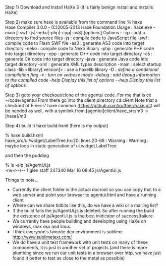 


Step 1) Download and install HaXe 3 (it is fairly benign install and installs HaXe)

Step 2) make sure haxe is available from the command line
 % haxe                                                                                                                               
Haxe Compiler 3.0.0 - (C)2005-2013 Haxe Foundation
 Usage : haxe.exe -main <class> [-swf|-js|-neko|-php|-cpp|-as3] <output> [options]
 Options :
  -cp <path> : add a directory to find source files
  -js <file> : compile code to JavaScript file
  -swf <file> : compile code to Flash SWF file
  -as3 <directory> : generate AS3 code into target directory
  -neko <file> : compile code to Neko Binary
  -php <directory> : generate PHP code into target directory
  -cpp <directory> : generate C++ code into target directory
  -cs <directory> : generate C# code into target directory
  -java <directory> : generate Java code into target directory
  -xml <file> : generate XML types description
  -main <class> : select startup class
  -lib <library[:version]> : use a haxelib library
  -D <var> : define a conditional compilation flag
  -v : turn on verbose mode
  -debug : add debug information to the compiled code
  -help  Display this list of options
  --help  Display this list of options

Step 3) goto your checkout/clone of the agentui code.  For me that is cd ~/code/agentui   From there go into the client directory cd client
        Note that a checkout of Emeris' haxe common (https://github.com/iruffner/haxe.git) will be needed as well, with a symlink from [agentui]client/haxe_src/m3 -> [haxe]/m3

Step 4) build it haxe build.hxml (here is my output)

 % haxe build.hxml                                                                                                     
haxe_src/ui/widget/LabelTree.hx:20: lines 20-69 : Warning : Warning : maybe loop in static generation of ui.widget.LabelTree

and then the pudding

 % ls -alp js/AgentUi.js                                                 
-rw-r--r--  1 glen  staff  247340 Mar 16 08:45 js/AgentUi.js



Things to note...

* Currently the client folder is the actual docroot so you can copy that to a web server and point your browser to agentui.html and have a running client
* Where can we share tidbits like this, do we have a wiki or a mailing list?
* If the build fails the  js/AgentUi.js is deleted.  So after running the build the existence of js/AgentUi.js is the best inidicator of success|failure
* We currently have people building and developing using HaXe on windows, max osx and linux.
* I think everyone's favorite dev environment is sublime http://www.sublimetext.com/ 
* We do have a unit test framework with unit tests on many of these components, it is just in another set of projects (and there is more plumbing since we run our unit tests in a browser over http, we have just found it better to test as close to the metal as possible)

